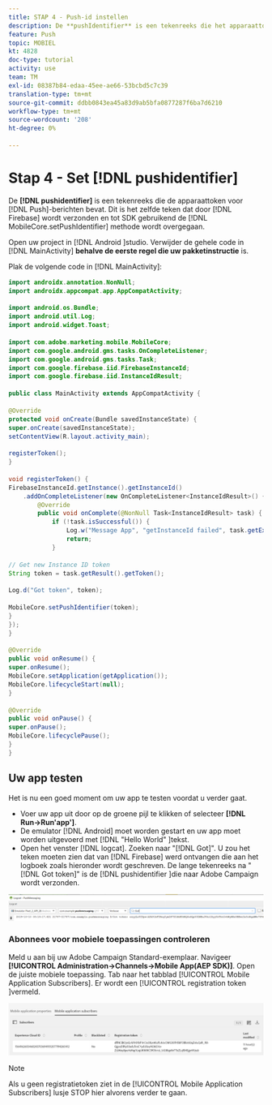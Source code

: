 ```yaml
---
title: STAP 4 - Push-id instellen
description: De **pushIdentifier** is een tekenreeks die het apparaattoken voor pushberichten bevat. Dit is hetzelfde token dat door Firebase wordt verzonden en via de methode MobileCore.setPushIdentifier aan de SDK wordt doorgegeven.
feature: Push
topic: MOBIEL
kt: 4828
doc-type: tutorial
activity: use
team: TM
exl-id: 08387b84-edaa-45ee-ae66-53bcbd5c7c39
translation-type: tm+mt
source-git-commit: ddbb0843ea45a83d9ab5bfa0877287f6ba7d6210
workflow-type: tm+mt
source-wordcount: '208'
ht-degree: 0%

---
```


# Stap 4 - Set [!DNL pushidentifier]

De **[!DNL pushidentifier]** is een tekenreeks die de apparaattoken voor [!DNL Push]-berichten bevat. Dit is het zelfde teken dat door [!DNL Firebase] wordt verzonden en tot SDK gebruikend de [!DNL MobileCore.setPushIdentifier] methode wordt overgegaan.

Open uw project in [!DNL Android ]studio. Verwijder de gehele code in [!DNL MainActivity] **behalve de eerste regel die uw pakketinstructie** is.

Plak de volgende code in [!DNL MainActivity]:

<!--
Removed `{.line-numbers}` below
-->

```java
import androidx.annotation.NonNull;
import androidx.appcompat.app.AppCompatActivity;

import android.os.Bundle;
import android.util.Log;
import android.widget.Toast;

import com.adobe.marketing.mobile.MobileCore;
import com.google.android.gms.tasks.OnCompleteListener;
import com.google.android.gms.tasks.Task;
import com.google.firebase.iid.FirebaseInstanceId;
import com.google.firebase.iid.InstanceIdResult;

public class MainActivity extends AppCompatActivity {

@Override
protected void onCreate(Bundle savedInstanceState) {
super.onCreate(savedInstanceState);
setContentView(R.layout.activity_main);

registerToken();
}

void registerToken() {
FirebaseInstanceId.getInstance().getInstanceId()
    .addOnCompleteListener(new OnCompleteListener<InstanceIdResult>() {
        @Override
        public void onComplete(@NonNull Task<InstanceIdResult> task) {
            if (!task.isSuccessful()) {
                Log.w("Message App", "getInstanceId failed", task.getException());
                return;
            }

// Get new Instance ID token
String token = task.getResult().getToken();

Log.d("Got token", token);

MobileCore.setPushIdentifier(token);
}
});
}

@Override
public void onResume() {
super.onResume();
MobileCore.setApplication(getApplication());
MobileCore.lifecycleStart(null);
}

@Override
public void onPause() {
super.onPause();
MobileCore.lifecyclePause();
}
}
```

## Uw app testen

Het is nu een goed moment om uw app te testen voordat u verder gaat.

* Voer uw app uit door op de groene pijl te klikken of selecteer **[!DNL Run->Run'app']**.
* De emulator [!DNL Android] moet worden gestart en uw app moet worden uitgevoerd met [!DNL "Hello World" ]tekst.
* Open het venster [!DNL logcat]. Zoeken naar &quot;[!DNL Got]&quot;. U zou het teken moeten zien dat van [!DNL Firebase] werd ontvangen die aan het logboek zoals hieronder wordt geschreven. De lange tekenreeks na &quot;[!DNL Got token]&quot; is de [!DNL pushidentifier ]die naar Adobe Campaign wordt verzonden.

![logcat-token](assets/logcat-got-token.PNG)

### Abonnees voor mobiele toepassingen controleren

Meld u aan bij uw Adobe Campaign Standard-exemplaar.
Navigeer **[!UICONTROL Administration->Channels->Mobile App(AEP SDK)]**. Open de juiste mobiele toepassing. Tab naar het tabblad [!UICONTROL Mobile Application Subscribers]. Er wordt een [!UICONTROL registration token ]vermeld.

![mobiele applicatie-abonnees](assets/mobile-application-subscribers.PNG)

>[!NOTE]
>
>Als u geen registratietoken ziet in de [!UICONTROL Mobile Application Subscribers] lusje STOP hier alvorens verder te gaan.
